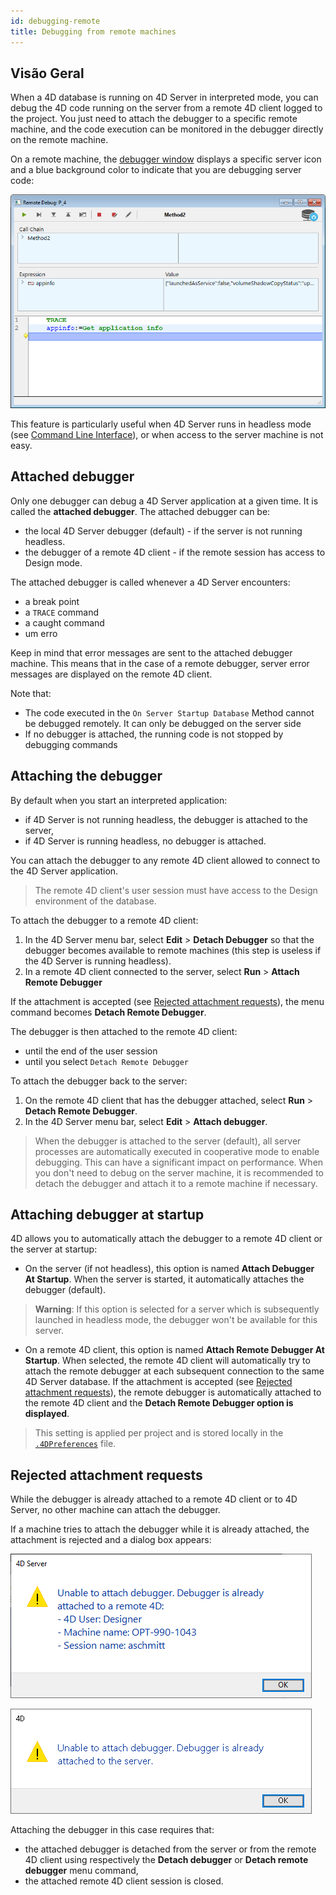 ```yaml
---
id: debugging-remote
title: Debugging from remote machines
---
```


## Visão Geral

When a 4D database is running on 4D Server in interpreted mode, you can debug the 4D code running on the server from a remote 4D client logged to the project. You just need to attach the debugger to a specific remote machine, and the code execution can be monitored in the debugger directly on the remote machine.

On a remote machine, the [debugger window](debugger.md) displays a specific server icon and a blue background color to indicate that you are debugging server code:

![debugger-window-remote](../assets/en/Debugging/debuggerWindowRemote.png)

This feature is particularly useful when 4D Server runs in headless mode (see [Command Line Interface](../Admin/cli.md)), or when access to the server machine is not easy.

## Attached debugger

Only one debugger can debug a 4D Server application at a given time. It is called the **attached debugger**. The attached debugger can be:

* the local 4D Server debugger (default) - if the server is not running headless.
* the debugger of a remote 4D client - if the remote session has access to Design mode.

The attached debugger is called whenever a 4D Server encounters:

* a break point
* a `TRACE` command
* a caught command
* um erro

Keep in mind that error messages are sent to the attached debugger machine. This means that in the case of a remote debugger, server error messages are displayed on the remote 4D client.

Note that:

* The code executed in the `On Server Startup Database` Method cannot be debugged remotely. It can only be debugged on the server side
* If no debugger is attached, the running code is not stopped by debugging commands

## Attaching the debugger

By default when you start an interpreted application:

* if 4D Server is not running headless, the debugger is attached to the server,
* if 4D Server is running headless, no debugger is attached.

You can attach the debugger to any remote 4D client allowed to connect to the 4D Server application.

> The remote 4D client's user session must have access to the Design environment of the database.

To attach the debugger to a remote 4D client:

1. In the 4D Server menu bar, select **Edit** > **Detach Debugger** so that the debugger becomes available to remote machines (this step is useless if the 4D Server is running headless).
2. In a remote 4D client connected to the server, select **Run** > **Attach Remote Debugger**

If the attachment is accepted (see [Rejected attachment requests](#rejected-attachment-requests)), the menu command becomes **Detach Remote Debugger**.

The debugger is then attached to the remote 4D client:

* until the end of the user session
* until you select `Detach Remote Debugger`

To attach the debugger back to the server:

1. On the remote 4D client that has the debugger attached, select **Run** > **Detach Remote Debugger**.
2. In the 4D Server menu bar, select **Edit** > **Attach debugger**.

> When the debugger is attached to the server (default), all server processes are automatically executed in cooperative mode to enable debugging. This can have a significant impact on performance. When you don't need to debug on the server machine, it is recommended to detach the debugger and attach it to a remote machine if necessary.

## Attaching debugger at startup

4D allows you to automatically attach the debugger to a remote 4D client or the server at startup:

* On the server (if not headless), this option is named **Attach Debugger At Startup**. When the server is started, it automatically attaches the debugger (default).

> **Warning**: If this option is selected for a server which is subsequently launched in headless mode, the debugger won't be available for this server.

* On a remote 4D client, this option is named **Attach Remote Debugger At Startup**. When selected, the remote 4D client will automatically try to attach the remote debugger at each subsequent connection to the same 4D Server database. If the attachment is accepted (see [Rejected attachment requests](#rejected-attachment-requests)), the remote debugger is automatically attached to the remote 4D client and the **Detach Remote Debugger option is displayed**.

> This setting is applied per project and is stored locally in the [`.4DPreferences`](Project/architecture.md#userpreferencesusername) file.

## Rejected attachment requests

While the debugger is already attached to a remote 4D client or to 4D Server, no other machine can attach the debugger.

If a machine tries to attach the debugger while it is already attached, the attachment is rejected and a dialog box appears:

![attach-debugger-dialog](../assets/en/Debugging/attach-debugger-dialog.png)

![attach-debugger-dialog-2](../assets/en/Debugging/attach-debugger-dialog-2.png)

Attaching the debugger in this case requires that:

* the attached debugger is detached from the server or from the remote 4D client using respectively the **Detach debugger** or **Detach remote debugger** menu command,
* the attached remote 4D client session is closed.
